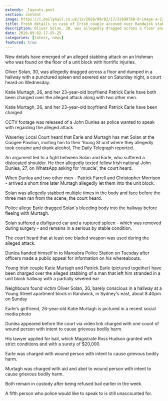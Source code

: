 ```yaml
---
extends: _layouts.post
section: content
image: https://i.dailymail.co.uk/1s/2020/09/02/17/32698760-0-image-a-23_1599063046085.jpg 
title: Fresh details in case of Irish couple accused over Randwick stabbing attack emerge 
description: Oliver Solan, 30, was allegedly dragged across a floor and dumped in a hallway with a punctured spleen and severed ear on Saturday night, a court heard on Wednesday. 
date: 2020-09-02-17-55-25 
categories: [latest, news] 
featured: true 
--- 
```

New details have emerged of an alleged stabbing attack on an Irishman who was found on the floor of a unit block with horrific injuries. 

Oliver Solan, 30, was allegedly dragged across a floor and dumped in a hallway with a punctured spleen and severed ear on Saturday night, a court heard on Wednesday.

Katie Murtagh, 26, and her 23-year-old boyfriend Patrick Earle have both been charged over the alleged attack along with two other men.

Katie Murtagh, 26, and her 23-year-old boyfriend Patrick Earle have been charged 

CCTV footage was released of a John Dunlea as police wanted to speak with regarding the alleged attack

Waverley Local Court heard that Earle and Murtagh has met Solan at the Coogee Pavilion, inviting him to their Young St unit where they allegedly took cocaine and drank alcohol, The Daily Telegraph reported.

An argument led to a fight between Solan and Earle, who suffered a dislocated shoulder. He then allegedly texted fellow Irish national John Dunlea, 27, on WhatsApp asking for 'muscle', the court heard.  

When Dunlea and two other men - Patrick Farrell and Christopher Morrison - arrived a short time later Murtagh allegedly let them into the unit block.

Solan was allegedly stabbed multiple times in the body and face before the three men ran from the scene, the court heard.

Police allege Earle dragged Solan's bleeding body into the hallway before fleeing with Murtagh.

Solan suffered a disfigured ear and a ruptured spleen - which was removed during surgery - and remains in a serious by stable condition. 

The court heard that at least one bladed weapon was used during the alleged attack. 

Dunlea handed himself in to Maroubra Police Station on Tuesday after officers made a public appeal for information on his whereabouts. 

Young Irish couple Katie Murtagh and Patrick Earle (pictured together) have been charged over the alleged stabbing of a man that left him stranded in a unit block hallway with a partially severed ear

Neighbours found victim Oliver Solan, 30, barely conscious in a hallway at a Young Street apartment block in Randwick, in Sydney's east, about 8.40pm on Sunday

 Earle's girlfriend, 26-year-old Katie Murtagh is pictured in a recent social media photo 

Dunlea appeared before the court via video link charged with one count of wound person with intent to cause grievous bodily harm. 

His lawyer applied for bail, which Magistrate Ross Hudson granted with strict conditions and with a surety of $20,000. 

Earle was charged with wound person with intent to cause grievous bodily harm.

Murtagh was charged with aid and abet to wound person with intent to cause grievous bodily harm. 

Both remain in custody after being refused bail earlier in the week. 

A fifth person who police would like to speak to is still unaccounted for. 

